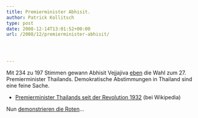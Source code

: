 ```yaml
---
title: Premierminister Abhisit.
author: Patrick Kollitsch
type: post
date: 2008-12-14T13:01:52+00:00
url: /2008/12/premierminister-abhisit/




---
```

Mit 234 zu 197 Stimmen gewann Abhisit Vejjajiva [eben][1] die Wahl zum 27. Premierminister Thailands. Demokratische Abstimmungen in Thailand sind eine feine Sache. 

  * [Premierminister Thailands seit der Revolution 1932][2] (bei Wikipedia)

Nun [demonstrieren die Roten][3]...

 [1]: http://www.nationmultimedia.com/breakingnews/read.php?newsid=30091007
 [2]: http://en.wikipedia.org/wiki/List_of_Prime_Ministers_of_Thailand
 [3]: http://www.nationmultimedia.com/breakingnews/read.php?newsid=30091008